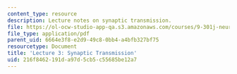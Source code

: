 ```yaml
---
content_type: resource
description: Lecture notes on synaptic transmission.
file: https://ol-ocw-studio-app-qa.s3.amazonaws.com/courses/9-301j-neural-plasticity-in-learning-and-development-spring-2002/216f8462191da97d5cb5c55685be12a7_lecture_3_Notes.pdf
file_type: application/pdf
parent_uid: 6664e3f8-e2d9-49c8-0bb4-a4bfb327bf75
resourcetype: Document
title: 'Lecture 3: Synaptic Transmission'
uid: 216f8462-191d-a97d-5cb5-c55685be12a7
---
```

